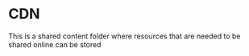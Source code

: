 # CDN
This is a shared content folder where resources that are needed to be shared online can be stored
